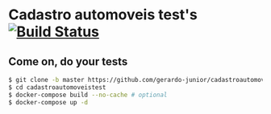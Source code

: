 # Cadastro automoveis test's [![Build Status](https://travis-ci.org/gerardo-junior/cadastroautomoveistest.svg?branch=master)](https://travis-ci.org/gerardo-junior/cadastroautomoveistest)


## Come on, do your tests

```bash
$ git clone -b master https://github.com/gerardo-junior/cadastroautomoveistest.git
$ cd cadastroautomoveistest
$ docker-compose build --no-cache # optional
$ docker-compose up -d
```
